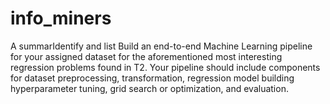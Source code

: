 # info_miners
A summarIdentify and list Build an end-to-end Machine Learning pipeline for your assigned dataset for the aforementioned most interesting regression problems found in T2. Your pipeline should include components for dataset preprocessing, transformation, regression model building hyperparameter tuning, grid search or optimization, and evaluation. 
